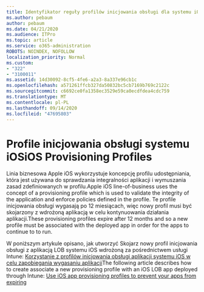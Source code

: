 ```yaml
---
title: Identyfikator reguły profilów inicjowania obsługi dla systemu iOS 1029
ms.author: pebaum
author: pebaum
ms.date: 04/21/2020
ms.audience: ITPro
ms.topic: article
ms.service: o365-administration
ROBOTS: NOINDEX, NOFOLLOW
localization_priority: Normal
ms.custom:
- "322"
- "3100011"
ms.assetid: 14d30092-8cf5-4fe6-a2a3-8a337e96cb1c
ms.openlocfilehash: a571261ffcb327da50832bc5cb7169b769c2122c
ms.sourcegitcommit: c6692ce0fa1358ec3529e59ca0ecdfdea4cdc759
ms.translationtype: MT
ms.contentlocale: pl-PL
ms.lasthandoff: 09/14/2020
ms.locfileid: "47695803"
---
```

# <a name="ios-provisioning-profiles"></a><span data-ttu-id="98cdc-102">Profile inicjowania obsługi systemu iOS</span><span class="sxs-lookup"><span data-stu-id="98cdc-102">iOS Provisioning Profiles</span></span>

<span data-ttu-id="98cdc-103">Linia biznesowa Apple iOS wykorzystuje koncepcję profilu udostępniania, która jest używana do sprawdzania integralności aplikacji i wymuszania zasad zdefiniowanych w profilu.</span><span class="sxs-lookup"><span data-stu-id="98cdc-103">Apple iOS line-of-business uses the concept of a provisioning profile which is used to validate the integrity of the application and enforce policies defined in the profile.</span></span> <span data-ttu-id="98cdc-104">Te profile inicjowania obsługi wygasają po 12 miesiącach, więc nowy profil musi być skojarzony z wdrożoną aplikacją w celu kontynuowania działania aplikacji.</span><span class="sxs-lookup"><span data-stu-id="98cdc-104">These provisioning profiles expire after 12 months and so a new profile must be associated with the deployed app in order for the apps to continue to to run.</span></span>
  
<span data-ttu-id="98cdc-105">W poniższym artykule opisano, jak utworzyć Skojarz nowy profil inicjowania obsługi z aplikacją LOB systemu iOS wdrożoną za pośrednictwem usługi Intune: [Korzystanie z profilów inicjowania obsługi aplikacji systemu iOS w celu zapobiegania wygasaniu aplikacji](https://docs.microsoft.com/intune/app-provisioning-profile-ios)</span><span class="sxs-lookup"><span data-stu-id="98cdc-105">The following article describes how to create associate a new provisioning profile with an iOS LOB app deployed through Intune: [Use iOS app provisioning profiles to prevent your apps from expiring](https://docs.microsoft.com/intune/app-provisioning-profile-ios)</span></span>
  